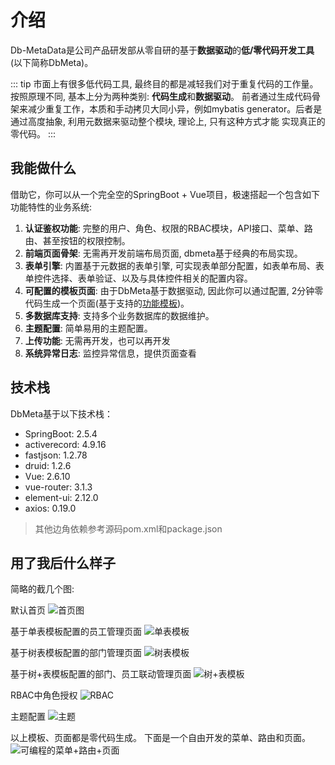 # 介绍

Db-MetaData是公司产品研发部从零自研的基于**数据驱动**的**低/零代码开发工具**(以下简称DbMeta)。

::: tip 
市面上有很多低代码工具, 最终目的都是减轻我们对于重复代码的工作量。按照原理不同, 基本上分为两种类别: **代码生成**和**数据驱动**。 前者通过生成代码骨架来减少重复工作，本质和手动拷贝大同小异，例如mybatis
generator。后者是通过高度抽象, 利用元数据来驱动整个模块, 理论上, 只有这种方式才能 实现真正的零代码。
:::

## 我能做什么

借助它，你可以从一个完全空的SpringBoot + Vue项目，极速搭起一个包含如下功能特性的业务系统:

1. **认证鉴权功能**: 完整的用户、角色、权限的RBAC模块，API接口、菜单、路由、甚至按钮的权限控制。
1. **前端页面骨架**: 无需再开发前端布局页面, dbmeta基于经典的布局实现。
1. **表单引擎**: 内置基于元数据的表单引擎, 可实现表单部分配置，如表单布局、表单控件选择、表单验证、以及与具体控件相关的配置内容。
1. **可配置的模板页面**: 由于DbMeta基于数据驱动, 因此你可以通过配置, 2分钟零代码生成一个页面(基于支持的[功能模板](/component/template/))。
1. **多数据库支持**: 支持多个业务数据库的数据维护。
1. **主题配置**: 简单易用的主题配置。
1. **上传功能**: 无需再开发，也可以再开发
1. **系统异常日志**: 监控异常信息，提供页面查看

## 技术栈
DbMeta基于以下技术栈：
- SpringBoot: 2.5.4
- activerecord: 4.9.16
- fastjson: 1.2.78
- druid: 1.2.6
- Vue: 2.6.10
- vue-router: 3.1.3
- element-ui: 2.12.0
- axios: 0.19.0

> 其他边角依赖参考源码pom.xml和package.json

## 用了我后什么样子

简略的截几个图:

默认首页
![首页图](/page/img.png)

基于单表模板配置的员工管理页面
![单表模板](/page/img_1.png)

基于树表模板配置的部门管理页面
![树表模板](/page/img_2.png)

基于树+表模板配置的部门、员工联动管理页面
![树+表模板](/page/img_3.png)

RBAC中角色授权
![RBAC](/page/img_4.png)

主题配置
![主题](/page/img_5.png)

以上模板、页面都是零代码生成。 下面是一个自由开发的菜单、路由和页面。
![可编程的菜单+路由+页面](/page/img_6.png)

